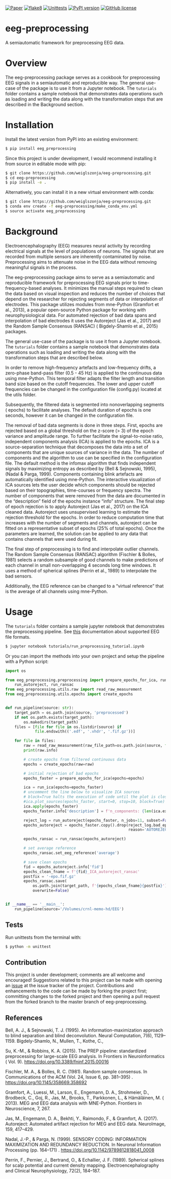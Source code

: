 [![Paper](https://github.com/weiglszonja/eeg-preprocessing/actions/workflows/paper.yml/badge.svg)](https://github.com/weiglszonja/eeg-preprocessing/actions/workflows/paper.yml)
[![flake8](https://github.com/weiglszonja/eeg-preprocessing/actions/workflows/pylint.yml/badge.svg)](https://github.com/weiglszonja/eeg-preprocessing/actions/workflows/pylint.yml)
[![Unittests](https://github.com/weiglszonja/eeg-preprocessing/actions/workflows/testing.yml/badge.svg)](https://github.com/weiglszonja/eeg-preprocessing/actions/workflows/testing.yml)
[![PyPI version](https://badge.fury.io/py/eeg-preprocessing.svg)](https://badge.fury.io/py/eeg-preprocessing)
[![GitHub license](https://img.shields.io/github/license/weiglszonja/eeg-preprocessing)](https://github.com/weiglszonja/eeg-preprocessing/blob/master/LICENSE)

# eeg-preprocessing

A semiautomatic framework for preprocessing EEG data.

# Overview

The eeg-preprocessing package serves as a cookbook for preprocessing EEG
signals in a semiautomatic and reproducible way. The general use-case of the
package is to use it from a Jupyter notebook. The
`tutorials` folder contains a sample notebook that demonstrates data operations
such as loading and writing the data along with the transformation steps that
are described in the Background section.

# Installation

Install the latest version from PyPI into an existing environment:

```bash
$ pip install eeg_preprocessing
```
Since this project is under development, I would recommend installing it
from source in editable mode with pip:

```bash
$ git clone https://github.com/weiglszonja/eeg-preprocessing.git
$ cd eeg-preprocessing
$ pip install -e .
```

Alternatively, you can install it in a new virtual environment with conda:

```bash
$ git clone https://github.com/weiglszonja/eeg-preprocessing.git
$ conda env create -f eeg-preprocessing/make_conda_env.yml
$ source activate eeg_preprocessing
```

# Background

Electroencephalography (EEG) measures neural activity by recording electrical
signals at the level of populations of neurons. The signals that are recorded
from multiple sensors are inherently contaminated by noise. Preprocessing aims
to attenuate noise in the EEG data without removing meaningful signals in the
process.

The eeg-preprocessing package aims to serve as a semiautomatic and reproducible
framework for preprocessing EEG signals prior to time-frequency-based analyses.
It minimizes the manual steps required to clean the data based on visual
inspection and reduces the number of choices that depend on the researcher for
rejecting segments of data or interpolation of electrodes. This package
utilizes modules from mne-Python (Gramfort et al., 2013), a popular open-source
Python package for working with neurophysiological data. For automated
rejection of bad data spans and interpolation of bad electrodes it uses the
Autoreject (Jas et al., 2017) and the Random Sample Consensus (RANSAC) (
Bigdely-Shamlo et al., 2015) packages.

The general use-case of the package is to use it from a Jupyter notebook.
The `tutorials` folder contains a sample notebook that demonstrates data
operations such as loading and writing the data along with the transformation
steps that are described below.

In order to remove high-frequency artefacts and low-frequency drifts, a
zero-phase band-pass filter (0.5 - 45 Hz) is applied to the continuous data
using mne-Python. This temporal filter adapts the filter length and transition
band size based on the cutoff frequencies. The lower and upper cutoff
frequencies can be changed in the configuration file (config.py) located at the
utils folder.

Subsequently, the filtered data is segmented into nonoverlapping segments (
epochs) to facilitate analyses. The default duration of epochs is one seconds,
however it can be changed in the configuration file.

The removal of bad data segments is done in three steps. First, epochs are
rejected based on a global threshold on the z-score (> 3) of the epoch variance
and amplitude range. To further facilitate the signal-to-noise ratio,
independent components analysis (ICA) is applied to the epochs. ICA is a
source-separation technique that decomposes the data into a set of components
that are unique sources of variance in the data. The number of components and
the algorithm to use can be specified in the configuration file. The default
method is the infomax algorithm that finds independent signals by maximizing
entropy as described by (Bell & Sejnowski, 1995), (Nadal & Parga, 1999).
Components containing blink artefacts are automatically identified using
mne-Python. The interactive visualization of ICA sources lets the user decide
which components should be rejected based on their topographies, time-courses
or frequency spectra. The number of components that were removed from the data
are documented in the “description” field of the epochs instance “info”
structure. The final step of epoch rejection is to apply Autoreject (Jas et
al., 2017) on the ICA cleaned data. Autoreject uses unsupervised learning to
estimate the rejection threshold for the epochs. In order to reduce computation
time that increases with the number of segments and channels, autoreject can be
fitted on a representative subset of epochs (25% of total epochs). Once the
parameters are learned, the solution can be applied to any data that contains
channels that were used during fit.

The final step of preprocessing is to find and interpolate outlier channels.
The Random Sample Consensus (RANSAC) algorithm (Fischler & Bolles, 1981)
selects a random subsample of good channels to make predictions of each channel
in small non-overlapping 4 seconds long time windows. It uses a method of
spherical splines (Perrin et al., 1989) to interpolate the bad sensors.

 Additionally, the EEG reference can be changed to a “virtual reference” that 
 is the average of all channels using mne-Python.


# Usage

The `tutorials` folder contains a sample jupyter notebook that demonstrates the
preprocessing pipeline. See [this](https://mne.tools/stable/auto_tutorials/io/20_reading_eeg_data.html)
documentation about supported EEG file formats. 

```bash
$ jupyter notebook tutorials/run_preprocessing_tutorial.ipynb
```

Or you can import the methods into your own project and setup the pipeline with
a Python script:

```python
import os

from eeg_preprocessing.preprocessing import prepare_epochs_for_ica, run_ica, \
    run_autoreject, run_ransac
from eeg_preprocessing.utils.raw import read_raw_measurement
from eeg_preprocessing.utils.epochs import create_epochs


def run_pipeline(source: str):
    target_path = os.path.join(source, 'preprocessed')
    if not os.path.exists(target_path):
        os.makedirs(target_path)
    files = [file for file in os.listdir(source) if
             file.endswith(('.edf', '.vhdr', '.fif.gz'))]

    for file in files:
        raw = read_raw_measurement(raw_file_path=os.path.join(source, file))
        print(raw.info)

        # create epochs from filtered continuous data
        epochs = create_epochs(raw=raw)

        # initial rejection of bad epochs
        epochs_faster = prepare_epochs_for_ica(epochs=epochs)

        ica = run_ica(epochs=epochs_faster)
        # uncomment the line below to visualize ICA sources
        # block=True halts the execution of code until the plot is closed
        #ica.plot_sources(epochs_faster, start=0, stop=10, block=True)
        ica.apply(epochs_faster)
        epochs_faster.info['description'] = f'n_components: {len(ica.exclude)}'

        reject_log = run_autoreject(epochs_faster, n_jobs=11, subset=False)
        epochs_autoreject = epochs_faster.copy().drop(reject_log.bad_epochs,
                                                      reason='AUTOREJECT')

        epochs_ransac = run_ransac(epochs_autoreject)

        # set average reference
        epochs_ransac.set_eeg_reference('average')

        # save clean epochs
        fid = epochs_autoreject.info['fid']
        epochs_clean_fname = f'{fid}_ICA_autoreject_ransac'
        postfix = '-epo.fif.gz'
        epochs_ransac.save(
            os.path.join(target_path, f'{epochs_clean_fname}{postfix}'),
            overwrite=False)


if __name__ == '__main__':
    run_pipeline(source='/Volumes/crnl-memo-hd/EEG')

```

## Tests

Run unittests from the terminal with:

```bash
$ python -m unittest
```

## Contribution

This project is under development; comments are all welcome and encouraged!
Suggestions related to this project can be made with opening an
[issue](https://github.com/weiglszonja/eeg-preprocessing/issues/new)
at the issue tracker of the project. Contributions and enhancements to the code
can be made by forking the project first; committing changes to the forked
project and then opening a pull request from the forked branch to the master
branch of eeg-preprocessing.


## References

Bell, A. J., & Sejnowski, T. J. (1995). An information-maximization approach to
blind separation and blind deconvolution. Neural Computation, 7(6), 1129–1159.
Bigdely-Shamlo, N., Mullen, T., Kothe, C.,

Su, K.-M., & Robbins, K. A. (2015). The PREP pipeline: standardized
preprocessing for large-scale EEG analysis. In Frontiers in Neuroinformatics (
Vol. 9). https://doi.org/10.3389/fninf.2015.00016

Fischler, M. A., & Bolles, R. C. (1981). Random sample consensus. In
Communications of the ACM (Vol. 24, Issue 6, pp. 381–395)
. https://doi.org/10.1145/358669.358692

Gramfort, A., Luessi, M., Larson, E., Engemann, D. A., Strohmeier, D.,
Brodbeck, C., Goj, R., Jas, M., Brooks, T., Parkkonen, L., & Hämäläinen, M. (
2013). MEG and EEG data analysis with MNE-Python. Frontiers in Neuroscience, 7,
267.

Jas, M., Engemann, D. A., Bekhti, Y., Raimondo, F., & Gramfort, A. (2017).
Autoreject: Automated artifact rejection for MEG and EEG data. NeuroImage, 159,
417–429.

Nadal, J.-P., & Parga, N. (1999). SENSORY CODING: INFORMATION MAXIMIZATION AND
REDUNDANCY REDUCTION. In Neuronal Information Processing (pp. 164–171)
. https://doi.org/10.1142/9789812818041_0008

Perrin, F., Pernier, J., Bertrand, O., & Echallier, J. F. (1989). Spherical
splines for scalp potential and current density mapping. Electroencephalography
and Clinical Neurophysiology, 72(2), 184–187.
